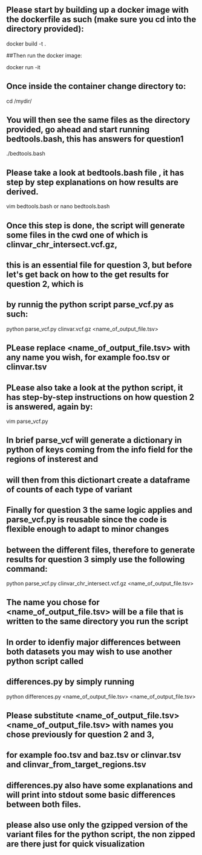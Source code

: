 ## Please start by building up a docker image with the dockerfile as such (make sure you cd into the directory provided):

docker build -t <myimage> .

##Then run the docker image:

docker run -it <myimage>

## Once inside the container change directory to:

cd /mydir/

## You will then see the same files as the directory provided, go ahead and start running bedtools.bash, this has answers for question1

./bedtools.bash

## Please take a look at bedtools.bash file , it has step by step explanations on how results are derived.

vim bedtools.bash or
nano bedtools.bash

## Once this step is done, the script will generate some files in the cwd one of which is clinvar_chr_intersect.vcf.gz,
## this is an essential file for question 3, but before let's get back on how to the get results for question 2, which is
## by runnig the python script parse_vcf.py as such:

python parse_vcf.py clinvar.vcf.gz <name_of_output_file.tsv>

## PLease replace <name_of_output_file.tsv> with any name you wish, for example foo.tsv or clinvar.tsv

## PLease also take a look at the python script, it has step-by-step instructions on how question 2 is answered, again by:

vim parse_vcf.py

## In brief parse_vcf will generate a dictionary in python of keys coming from the info field for the regions of insterest and 
## will then from this dictionart create a dataframe of counts of each type of variant

## Finally for question 3 the same logic applies and parse_vcf.py is reusable since the code is flexible enough to adapt to minor changes 
## between the different files, therefore to generate results for question 3 simply use the following command:

python parse_vcf.py clinvar_chr_intersect.vcf.gz <name_of_output_file.tsv>

## The name you chose for <name_of_output_file.tsv> will be a file that is written to the same directory you run the script

## In order to idenfiy major differences between both datasets you may wish to use another python script called
## differences.py by simply running

python differences.py <name_of_output_file.tsv> <name_of_output_file.tsv>

## Please substitute <name_of_output_file.tsv> <name_of_output_file.tsv> with names you chose previously for question 2 and 3,
## for example foo.tsv and baz.tsv or clinvar.tsv and clinvar_from_target_regions.tsv

## differences.py also have some explanations and will print into stdout some basic differences between both files.

## please also use only the gzipped version of the variant files for the python script, the non zipped are there just for quick visualization